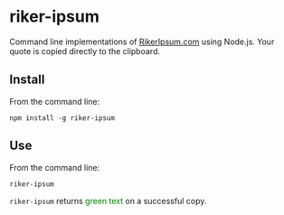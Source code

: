 riker-ipsum
===========

Command line implementations of [RikerIpsum.com][ri] using Node.js. Your quote is copied directly to the clipboard.

## Install
From the command line:

```
npm install -g riker-ipsum
```

## Use
From the command line:

```
riker-ipsum
```

`riker-ipsum` returns <span style="color:green;">green text</span> on a successful copy.

[ri]: http://www.rikeripsum.com
